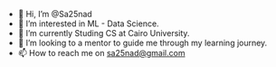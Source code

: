 - 👋 Hi, I’m @Sa25nad
- 👀 I’m interested in ML - Data Science. 
- 🌱 I’m currently Studing CS at Cairo University.
- 💞️ I’m looking to a mentor to guide me through my learning journey.
- 📫 How to reach me on sa25nad@gmail.com

<!---
Sa25nad/Sa25nad is a ✨ special ✨ repository because its `README.md` (this file) appears on your GitHub profile.
You can click the Preview link to take a look at your changes.
--->
